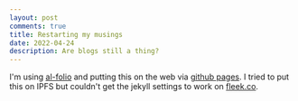 ```yaml
---
layout: post
comments: true
title: Restarting my musings
date: 2022-04-24 
description: Are blogs still a thing?
---
```

I'm using [al-folio](https://github.com/alshedivat/al-folio) and putting this on the web via [github pages](https://pages.github.com/). I tried to put this on IPFS but couldn't get the jekyll settings to work on [fleek.co](https://fleek.co).
